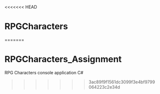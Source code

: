 <<<<<<< HEAD
# RPGCharacters
=======
# RPGCharacters_Assignment
RPG Characters console application C#
>>>>>>> 3ac89f9f1561dc3099f3e4bf9799064223c2e34d
